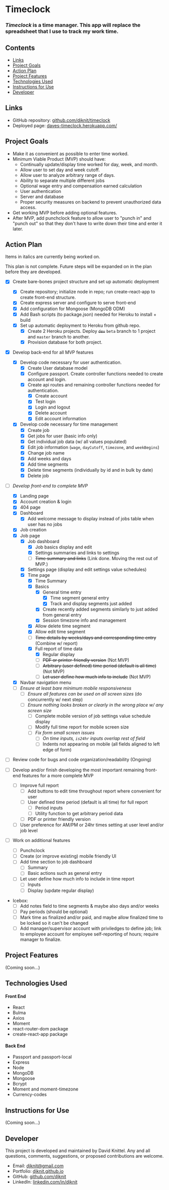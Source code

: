 # Timeclock

### _Timeclock_ is a time manager. This app will replace the spreadsheet that I use to track my work time.

## Contents
* [Links](#links)
* [Project Goals](#project-goals)
* [Action Plan](#action-plan)
* [Project Features](#project-features)
* [Technologies Used](#technologies-used)
* [Instructions for Use](#instructions-for-use)
* [Developer](#developer)

## Links
* GitHub repository: [github.com/djknit/timeclock](https://github.com/djknit/timeclock)
* Deployed page: [daves-timeclock.herokuapp.com/](https://daves-timeclock.herokuapp.com/)

## Project Goals
* Make it as convenient as possible to enter time worked.
* Minimum Viable Product (MVP) should have:
  * Continually update/display time worked for day, week, and month.
  * Allow user to set day and week cutoff.
  * Allow user to analyze arbitrary range of days.
  * Ability to separate multiple different jobs
  * Optional wage entry and compensation earned calculation
  * User authentication
  * Server and database
  * Proper security measures on backend to prevent unauthorized data access.
* Get working MVP before adding optional features.
* After MVP, add punchclock feature to allow user to "punch in" and "punch out" so that they don't have to write down their time and enter it later.

## Action Plan
Items in italics are currently being worked on.

This plan is not complete. Future steps will be expanded on in the plan before they are developed. 

* [x] Create bare-bones project structure and set up automatic deployment
  * [x] Create repository; initialize node in repo; run create-react-app to create front-end structure.
  * [x] Create express server and configure to serve front-end
  * [x] Add configuration for Mongoose (MongoDB ODM)
  * [x] Add Bash scripts (to package.json) needed for Heroku to install + build
  * [x] Set up automatic deployment to Heroku from github repo.
    * [x] Create 2 Heroku projects. Deploy ~~`dev`~~ `beta` branch to 1 project and `master` branch to another.
    * [x] Provision database for both project.
* [x] Develop back-end for all MVP features
  * [x] Develop code necessary for user authentication.
    * [x] Create User database model
    * [x] Configure passport. Create controller functions needed to create account and login.
    * [x] Create api routes and remaining controller functions needed for authentication.
      * [x] Create account
      * [x] Test login
      * [x] Login and logout
      * [x] Delete account
      * [x] Edit account information
  * [x] Develop code necessary for time management
    * [x] Create job
    * [x] Get jobs for user (basic info only)
    * [x] Get individual job data (w/ all values populated)
    * [x] Edit job information (`wage`, `dayCutoff`, `timezone`, and `weekBegins`)
    * [x] Change job name
    * [x] Add weeks and days
    * [x] Add time segments
    * [x] Delete time segments (individually by id and in bulk by date)
    * [x] Delete job
* [ ] _Develop front-end to complete MVP_
  * [x] Landing page
  * [x] Account creation & login
  * [x] 404 page
  * [x] Dashboard
    * [x] Add welcome message to display instead of jobs table when user has no jobs
  * [x] Job creation
  * [x] Job page
    * [x] Job dashboard
      * [x] Job basics display and edit
      * [x] Settings summaries and links to settings
      * [ ] ~~Time summary and links~~ (Link done. Moving the rest out of MVP.)
    * [x] Settings page (display and edit settings value schedules)
    * [x] Time page
      * [x] Time Summary
      * [x] Basics
        * [x] General time entry
          * [x] Time segment general entry
          * [x] Track and display segments just added
        * [x] Create recently added segments similarly to just added from general entry
        * [x] Session timezone info and management
      * [x] Allow delete time segment
      * [x] Allow edit time segment
      * [ ] ~~Time details by weeks/days and corresponding time entry~~ (Combine w/ report)
      * [x] Full report of time data
        * [x] Regular display
        * [ ] ~~PDF or printer-friendly version~~ (Not MVP)
        * [ ] ~~Arbitrary (user defined) time period (default is all time)~~ (Not MVP)
        * [ ] ~~Let user define how much info to include~~ (Not MVP)
  * [x] Navbar navigation menu
  * [ ] _Ensure at least bare minimum mobile responsiveness_
    * [ ] _Ensure all features can be used on all screen sizes_ (do concurrently w/ next step)
    * [ ] _Ensure nothing looks broken or clearly in the wrong place w/ any screen size_
      * [ ] Complete mobile version of job settings value schedule display
      * [ ] Modify full time report for mobile screen size
      * [ ] _Fix form small screen issues_
        * [ ] _On time inputs, `is24hr` inputs overlap rest of field_
        * [ ] Indents not appearing on mobile (all fields aligned to left edge of form)

* [ ] Review code for bugs and code organization/readability (Ongoing)

* [ ] Develop and/or finish developing the most important remaining front-end features for a more complete MVP
  * [ ] Improve full report
    * [ ] Add buttons to edit time throughout report where convenient for user
    * [ ] User defined time period (default is all time) for full report
      * [ ] Period inputs
      * [ ] Utility function to get arbitrary period data
    * [ ] PDF or printer friendly version
  * [ ] User preference for AM/PM or 24hr times setting at user level and/or job level

* [ ] Work on additional features
  * [ ] Punchclock
  * [ ] Create (or improve existing) mobile friendly UI
  * [ ] Add time section to job dashboard
    * [ ] Summary
    * [ ] Basic actions such as general entry
  * [ ] Let user define how much info to include in time report
    * [ ] Inputs
    * [ ] Display (update regular display)

* Icebox:
  * [ ] Add notes field to time segments & maybe also days and/or weeks
  * [ ] Pay periods (should be optional)
  * [ ] Mark time as finalized and/or paid, and maybe allow finalized time to be locked so it can't be changed
  * [ ] Add manager/supervisor account with priviledges to define job; link to employee account for employee self-reporting of hours; require manager to finalize.

## Project Features
(Coming soon...)

## Technologies Used
#### Front End
* React
* Bulma
* Axios
* Moment
* react-router-dom package
* create-react-app package

#### Back End
* Passport and passport-local
* Express
* Node
* MongoDB
* Mongoose
* Bcrypt
* Moment and moment-timezone
* Currency-codes

## Instructions for Use
(Coming soon...)

## Developer
This project is developed and maintained by David Knittel. Any and all questions, comments, suggestions, or proposed contributions are welcome.
* Email: [djknit@gmail.com](mailto:djknit@gmail.com)
* Portfolio: [djknit.github.io](https://djknit.github.io/)
* GitHub: [github.com/djknit](https://github.com/djknit)
* LinkedIn: [linkedin.com/in/djknit](https://www.linkedin.com/in/djknit/)
